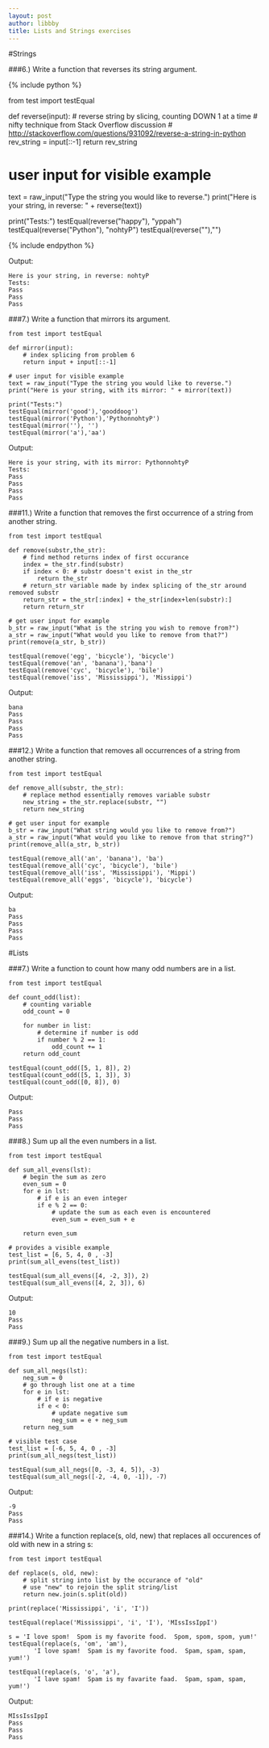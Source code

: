 ```yaml
---
layout: post
author: libbby
title: Lists and Strings exercises
---
```


#Strings

###6.) Write a function that reverses its string argument.

{% include python %}

from test import testEqual

def reverse(input):
    # reverse string by slicing, counting DOWN 1 at a time
    # nifty technique from Stack Overflow discussion
    # http://stackoverflow.com/questions/931092/reverse-a-string-in-python
    rev_string = input[::-1]
    return rev_string

# user input for visible example
text = raw_input("Type the string you would like to reverse.")
print("Here is your string, in reverse: " + reverse(text))

print("Tests:")
testEqual(reverse("happy"), "yppah")
testEqual(reverse("Python"), "nohtyP")
testEqual(reverse(""),"")

{% include endpython %}

Output:

```
Here is your string, in reverse: nohtyP
Tests:
Pass
Pass
Pass
```

###7.) Write a function that mirrors its argument.


```
from test import testEqual

def mirror(input):
    # index splicing from problem 6
    return input + input[::-1]

# user input for visible example
text = raw_input("Type the string you would like to reverse.")
print("Here is your string, with its mirror: " + mirror(text))

print("Tests:")
testEqual(mirror('good'),'gooddoog')
testEqual(mirror('Python'),'PythonnohtyP')
testEqual(mirror(''), '')
testEqual(mirror('a'),'aa')
```

Output:

```
Here is your string, with its mirror: PythonnohtyP
Tests:
Pass
Pass
Pass
Pass
```

###11.) Write a function that removes the first occurrence of a string from another string.

```
from test import testEqual

def remove(substr,the_str):
    # find method returns index of first occurance
    index = the_str.find(substr)
    if index < 0: # substr doesn't exist in the_str
        return the_str
    # return_str variable made by index splicing of the_str around removed substr
    return_str = the_str[:index] + the_str[index+len(substr):]
    return return_str

# get user input for example
b_str = raw_input("What is the string you wish to remove from?")
a_str = raw_input("What would you like to remove from that?")
print(remove(a_str, b_str))

testEqual(remove('egg', 'bicycle'), 'bicycle')
testEqual(remove('an', 'banana'),'bana')
testEqual(remove('cyc', 'bicycle'), 'bile')
testEqual(remove('iss', 'Mississippi'), 'Missippi')
```

Output:

```
bana
Pass
Pass
Pass
Pass
```

###12.) Write a function that removes all occurrences of a string from another string.

```
from test import testEqual

def remove_all(substr, the_str):
    # replace method essentially removes variable substr
    new_string = the_str.replace(substr, "")
    return new_string

# get user input for example
b_str = raw_input("What string would you like to remove from?")
a_str = raw_input("What would you like to remove from that string?")
print(remove_all(a_str, b_str))

testEqual(remove_all('an', 'banana'), 'ba')
testEqual(remove_all('cyc', 'bicycle'), 'bile')
testEqual(remove_all('iss', 'Mississippi'), 'Mippi')
testEqual(remove_all('eggs', 'bicycle'), 'bicycle')
```

Output:

```
ba
Pass
Pass
Pass
Pass
```

#Lists

###7.) Write a function to count how many odd numbers are in a list.

```
from test import testEqual

def count_odd(list):
    # counting variable
    odd_count = 0
    
    for number in list:
        # determine if number is odd
        if number % 2 == 1:
            odd_count += 1
    return odd_count

testEqual(count_odd([5, 1, 8]), 2)
testEqual(count_odd([5, 1, 3]), 3)
testEqual(count_odd([0, 8]), 0)
```

Output:

```
Pass
Pass
Pass
```

###8.) Sum up all the even numbers in a list.

```
from test import testEqual

def sum_all_evens(lst):
    # begin the sum as zero
    even_sum = 0
    for e in lst:
        # if e is an even integer
        if e % 2 == 0:
            # update the sum as each even is encountered
            even_sum = even_sum + e
         
    return even_sum

# provides a visible example
test_list = [6, 5, 4, 0 , -3]
print(sum_all_evens(test_list))

testEqual(sum_all_evens([4, -2, 3]), 2)
testEqual(sum_all_evens([4, 2, 3]), 6)
```

Output:

```
10
Pass
Pass
```

###9.) Sum up all the negative numbers in a list.


```
from test import testEqual

def sum_all_negs(lst):
    neg_sum = 0
    # go through list one at a time
    for e in lst:
        # if e is negative
        if e < 0:
            # update negative sum
            neg_sum = e + neg_sum
    return neg_sum

# visible test case
test_list = [-6, 5, 4, 0 , -3]
print(sum_all_negs(test_list))

testEqual(sum_all_negs([0, -3, 4, 5]), -3)
testEqual(sum_all_negs([-2, -4, 0, -1]), -7)
```

Output:

```
-9
Pass
Pass

```

###14.) Write a function replace(s, old, new) that replaces all occurences of old with new in a string s:

```
from test import testEqual

def replace(s, old, new):
    # split string into list by the occurance of "old"
    # use "new" to rejoin the split string/list
    return new.join(s.split(old))

print(replace('Mississippi', 'i', 'I'))

testEqual(replace('Mississippi', 'i', 'I'), 'MIssIssIppI')

s = 'I love spom!  Spom is my favorite food.  Spom, spom, spom, yum!'
testEqual(replace(s, 'om', 'am'),
       'I love spam!  Spam is my favorite food.  Spam, spam, spam, yum!')

testEqual(replace(s, 'o', 'a'),
       'I lave spam!  Spam is my favarite faad.  Spam, spam, spam, yum!')
```

Output:

```
MIssIssIppI
Pass
Pass
Pass
```
